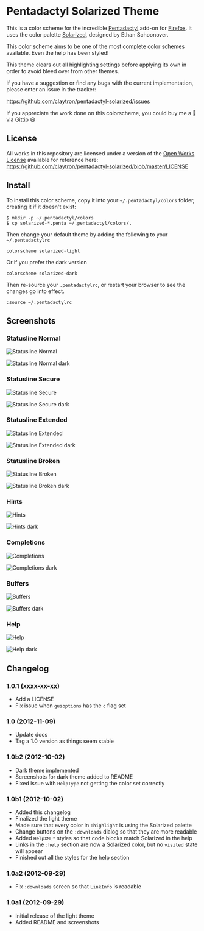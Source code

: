 # Pentadactyl Solarized Theme

This is a color scheme for the incredible [Pentadactyl][penta] add-on
for [Firefox][ff]. It uses the color palette [Solarized][solar],
designed by Ethan Schoonover.

This color scheme aims to be one of the most complete color schemes
available. Even the help has been styled!

This theme clears out all highlighting settings before applying its own
in order to avoid bleed over from other themes.

If you have a suggestion or find any bugs with the current
implementation, please enter an issue in the tracker:

https://github.com/claytron/pentadactyl-solarized/issues

If you appreciate the work done on this colorscheme, you could buy me a
:beer: via [Gittip](https://www.gittip.com/claytron/) :smiley:

## License

All works in this repository are licensed under a version of the [Open Works License](http://copyfree.org/licenses/owl/license.txt) available for reference here: https://github.com/claytron/pentadactyl-solarized/blob/master/LICENSE

## Install

To install this color scheme, copy it into your `~/.pentadactyl/colors`
folder, creating it if it doesn't exist:

    $ mkdir -p ~/.pentadactyl/colors
    $ cp solarized-*.penta ~/.pentadactyl/colors/.

Then change your default theme by adding the following to your
`~/.pentadactylrc`

    colorscheme solarized-light

Or if you prefer the dark version

    colorscheme solarized-dark

Then re-source your `.pentadactylrc`, or restart your browser to see the
changes go into effect.

    :source ~/.pentadactylrc

## Screenshots

### Statusline Normal

![Statusline Normal](http://i.imgur.com/4ZSVe.png)

![Statusline Normal dark](http://i.imgur.com/SSINV.png)

### Statusline Secure

![Statusline Secure](http://i.imgur.com/popfu.png)

![Statusline Secure dark](http://i.imgur.com/c0FAk.png)

### Statusline Extended

![Statusline Extended](http://i.imgur.com/jlk4K.png)

![Statusline Extended dark](http://i.imgur.com/aF8CM.png)

### Statusline Broken

![Statusline Broken](http://i.imgur.com/2pDAE.png)

![Statusline Broken dark](http://i.imgur.com/OgSol.png)

### Hints

![Hints](http://i.imgur.com/XSRyG.png)

![Hints dark](http://i.imgur.com/DoHQQ.png)

### Completions

![Completions](http://i.imgur.com/bnp85.png)

![Completions dark](http://i.imgur.com/lQ7U4.png)

### Buffers

![Buffers](http://i.imgur.com/9yKSl.png)

![Buffers dark](http://i.imgur.com/YkM3V.png)

### Help

![Help](http://i.imgur.com/G3g5n.png)

![Help dark](http://i.imgur.com/R9KEt.png)

## Changelog

### 1.0.1 (xxxx-xx-xx)

- Add a LICENSE
- Fix issue when `guioptions` has the `c` flag set

### 1.0 (2012-11-09)

- Update docs
- Tag a 1.0 version as things seem stable

### 1.0b2 (2012-10-02)

- Dark theme implemented
- Screenshots for dark theme added to README
- Fixed issue with `HelpType` not getting the color set correctly

### 1.0b1 (2012-10-02)

- Added this changelog
- Finalized the light theme
- Made sure that every color in `:highlight` is using the Solarized
  palette
- Change buttons on the `:downloads` dialog so that they are more
  readable
- Added `HelpXML*` styles so that code blocks match Solarized in the
  help
- Links in the `:help` section are now a Solarized color, but no
  `visited` state will appear
- Finished out all the styles for the help section

### 1.0a2 (2012-09-29)

- Fix `:downloads` screen so that `LinkInfo` is readable

### 1.0a1 (2012-09-29)

- Initial release of the light theme
- Added README and screenshots


[ff]: https://www.mozilla.org/en-US/firefox/fx/
[penta]: http://5digits.org/pentadactyl/
[solar]: http://ethanschoonover.com/solarized
